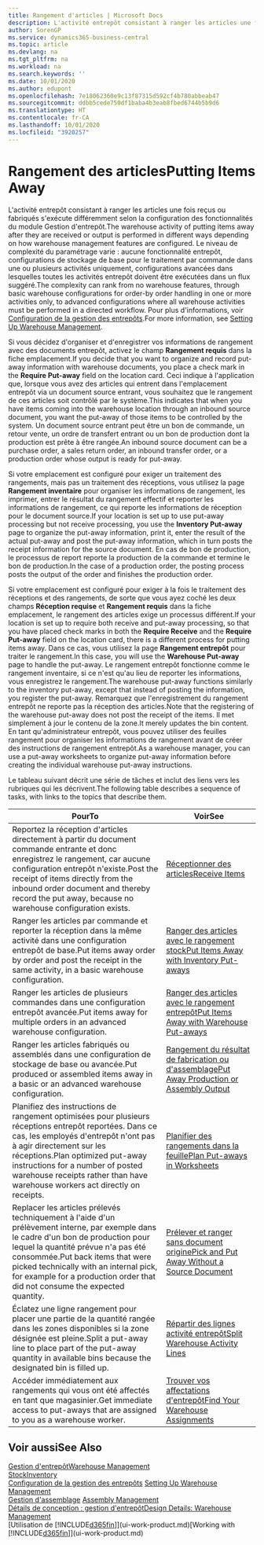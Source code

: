 ```yaml
---
title: Rangement d'articles | Microsoft Docs
description: L'activité entrepôt consistant à ranger les articles une fois reçus ou fabriqués s'exécute différemment selon la configuration des fonctionnalités du module Gestion d'entrepôt.
author: SorenGP
ms.service: dynamics365-business-central
ms.topic: article
ms.devlang: na
ms.tgt_pltfrm: na
ms.workload: na
ms.search.keywords: ''
ms.date: 10/01/2020
ms.author: edupont
ms.openlocfilehash: 7e18062360e9c13f87315d592cf4b780abbeab47
ms.sourcegitcommit: ddbb5cede750df1baba4b3eab8fbed6744b5b9d6
ms.translationtype: HT
ms.contentlocale: fr-CA
ms.lasthandoff: 10/01/2020
ms.locfileid: "3920257"
---
```

# <a name="putting-items-away"></a><span data-ttu-id="e0191-103">Rangement des articles</span><span class="sxs-lookup"><span data-stu-id="e0191-103">Putting Items Away</span></span>
<span data-ttu-id="e0191-104">L'activité entrepôt consistant à ranger les articles une fois reçus ou fabriqués s'exécute différemment selon la configuration des fonctionnalités du module Gestion d'entrepôt.</span><span class="sxs-lookup"><span data-stu-id="e0191-104">The warehouse activity of putting items away after they are received or output is performed in different ways depending on how warehouse management features are configured.</span></span> <span data-ttu-id="e0191-105">Le niveau de complexité du paramétrage varie : aucune fonctionnalité entrepôt, configurations de stockage de base pour le traitement par commande dans une ou plusieurs activités uniquement, configurations avancées dans lesquelles toutes les activités entrepôt doivent être exécutées dans un flux suggéré.</span><span class="sxs-lookup"><span data-stu-id="e0191-105">The complexity can rank from no warehouse features, through basic warehouse configurations for order-by order handling in one or more activities only, to advanced configurations where all warehouse activities must be performed in a directed workflow.</span></span> <span data-ttu-id="e0191-106">Pour plus d'informations, voir [Configuration de la gestion des entrepôts](warehouse-setup-warehouse.md).</span><span class="sxs-lookup"><span data-stu-id="e0191-106">For more information, see [Setting Up Warehouse Management](warehouse-setup-warehouse.md).</span></span>

<span data-ttu-id="e0191-107">Si vous décidez d'organiser et d'enregistrer vos informations de rangement avec des documents entrepôt, activez le champ **Rangement requis** dans la fiche emplacement.</span><span class="sxs-lookup"><span data-stu-id="e0191-107">If you decide that you want to organize and record put-away information with warehouse documents, you place a check mark in the **Require Put-away** field on the location card.</span></span> <span data-ttu-id="e0191-108">Ceci indique à l'application que, lorsque vous avez des articles qui entrent dans l'emplacement entrepôt via un document source entrant, vous souhaitez que le rangement de ces articles soit contrôlé par le système.</span><span class="sxs-lookup"><span data-stu-id="e0191-108">This indicates that when you have items coming into the warehouse location through an inbound source document, you want the put-away of those items to be controlled by the system.</span></span> <span data-ttu-id="e0191-109">Un document source entrant peut être un bon de commande, un retour vente, un ordre de transfert entrant ou un bon de production dont la production est prête à être rangée.</span><span class="sxs-lookup"><span data-stu-id="e0191-109">An inbound source document can be a purchase order, a sales return order, an inbound transfer order, or a production order whose output is ready for put-away.</span></span>  

<span data-ttu-id="e0191-110">Si votre emplacement est configuré pour exiger un traitement des rangements, mais pas un traitement des réceptions, vous utilisez la page **Rangement inventaire** pour organiser les informations de rangement, les imprimer, entrer le résultat du rangement effectif et reporter les informations de rangement, ce qui reporte les informations de réception pour le document source.</span><span class="sxs-lookup"><span data-stu-id="e0191-110">If your location is set up to use put-away processing but not receive processing, you use the **Inventory Put-away** page to organize the put-away information, print it, enter the result of the actual put-away and post the put-away information, which in turn posts the receipt information for the source document.</span></span> <span data-ttu-id="e0191-111">En cas de bon de production, le processus de report reporte la production de la commande et termine le bon de production.</span><span class="sxs-lookup"><span data-stu-id="e0191-111">In the case of a production order, the posting process posts the output of the order and finishes the production order.</span></span>

<span data-ttu-id="e0191-112">Si votre emplacement est configuré pour exiger à la fois le traitement des réceptions et des rangements, de sorte que vous ayez coché les deux champs **Réception requise** et **Rangement requis** dans la fiche emplacement, le rangement des articles exige un processus différent.</span><span class="sxs-lookup"><span data-stu-id="e0191-112">If your location is set up to require both receive and put-away processing, so that you have placed check marks in both the **Require Receive** and the **Require Put-away** field on the location card, there is a different process for putting items away.</span></span> <span data-ttu-id="e0191-113">Dans ce cas, vous utilisez la page **Rangement entrepôt** pour traiter le rangement.</span><span class="sxs-lookup"><span data-stu-id="e0191-113">In this case, you will use the **Warehouse Put-away** page to handle the put-away.</span></span> <span data-ttu-id="e0191-114">Le rangement entrepôt fonctionne comme le rangement inventaire, si ce n'est qu'au lieu de reporter les informations, vous enregistrez le rangement.</span><span class="sxs-lookup"><span data-stu-id="e0191-114">The warehouse put-away functions similarly to the inventory put-away, except that instead of posting the information, you register the put-away.</span></span> <span data-ttu-id="e0191-115">Remarquez que l'enregistrement du rangement entrepôt ne reporte pas la réception des articles.</span><span class="sxs-lookup"><span data-stu-id="e0191-115">Note that the registering of the warehouse put-away does not post the receipt of the items.</span></span> <span data-ttu-id="e0191-116">Il met simplement à jour le contenu de la zone.</span><span class="sxs-lookup"><span data-stu-id="e0191-116">It merely updates the bin content.</span></span> <span data-ttu-id="e0191-117">En tant qu'administrateur entrepôt, vous pouvez utiliser des feuilles rangement pour organiser les informations de rangement avant de créer des instructions de rangement entrepôt.</span><span class="sxs-lookup"><span data-stu-id="e0191-117">As a warehouse manager, you can use a put-away worksheets to organize put-away information before creating the individual warehouse put-away instructions.</span></span>

<span data-ttu-id="e0191-118">Le tableau suivant décrit une série de tâches et inclut des liens vers les rubriques qui les décrivent.</span><span class="sxs-lookup"><span data-stu-id="e0191-118">The following table describes a sequence of tasks, with links to the topics that describe them.</span></span>   

|<span data-ttu-id="e0191-119">**Pour**</span><span class="sxs-lookup"><span data-stu-id="e0191-119">**To**</span></span>|<span data-ttu-id="e0191-120">**Voir**</span><span class="sxs-lookup"><span data-stu-id="e0191-120">**See**</span></span>|  
|------------|-------------|  
|<span data-ttu-id="e0191-121">Reportez la réception d'articles directement à partir du document commande entrante et donc enregistrez le rangement, car aucune configuration entrepôt n'existe.</span><span class="sxs-lookup"><span data-stu-id="e0191-121">Post the receipt of items directly from the inbound order document and thereby record the put away, because no warehouse configuration exists.</span></span>|[<span data-ttu-id="e0191-122">Réceptionner des articles</span><span class="sxs-lookup"><span data-stu-id="e0191-122">Receive Items</span></span>](warehouse-how-receive-items.md)|  
|<span data-ttu-id="e0191-123">Ranger les articles par commande et reporter la réception dans la même activité dans une configuration entrepôt de base.</span><span class="sxs-lookup"><span data-stu-id="e0191-123">Put items away order by order and post the receipt in the same activity, in a basic warehouse configuration.</span></span>|[<span data-ttu-id="e0191-124">Ranger des articles avec le rangement stock</span><span class="sxs-lookup"><span data-stu-id="e0191-124">Put Items Away with Inventory Put-aways</span></span>](warehouse-how-to-put-items-away-with-inventory-put-aways.md)|  
|<span data-ttu-id="e0191-125">Ranger les articles de plusieurs commandes dans une configuration entrepôt avancée.</span><span class="sxs-lookup"><span data-stu-id="e0191-125">Put items away for multiple orders in an advanced warehouse configuration.</span></span>|[<span data-ttu-id="e0191-126">Ranger des articles avec le rangement entrepôt</span><span class="sxs-lookup"><span data-stu-id="e0191-126">Put Items Away with Warehouse Put-aways</span></span>](warehouse-how-to-put-items-away-with-warehouse-put-aways.md)|  
|<span data-ttu-id="e0191-127">Ranger les articles fabriqués ou assemblés dans une configuration de stockage de base ou avancée.</span><span class="sxs-lookup"><span data-stu-id="e0191-127">Put produced or assembled items away in a basic or an advanced warehouse configuration.</span></span>|[<span data-ttu-id="e0191-128">Rangement du résultat de fabrication ou d'assemblage</span><span class="sxs-lookup"><span data-stu-id="e0191-128">Put Away Production or Assembly Output</span></span>](warehouse-how-to-put-away-production-output.md)|
|<span data-ttu-id="e0191-129">Planifiez des instructions de rangement optimisées pour plusieurs réceptions entrepôt reportées. Dans ce cas, les employés d'entrepôt n'ont pas à agir directement sur les réceptions.</span><span class="sxs-lookup"><span data-stu-id="e0191-129">Plan optimized put-away instructions for a number of posted warehouse receipts rather than have warehouse workers act directly on receipts.</span></span>|[<span data-ttu-id="e0191-130">Planifier des rangements dans la feuille</span><span class="sxs-lookup"><span data-stu-id="e0191-130">Plan Put-aways in Worksheets</span></span>](warehouse-how-to-plan-put-aways-in-worksheets.md)|  
|<span data-ttu-id="e0191-131">Replacer les articles prélevés techniquement à l'aide d'un prélèvement interne, par exemple dans le cadre d'un bon de production pour lequel la quantité prévue n'a pas été consommée.</span><span class="sxs-lookup"><span data-stu-id="e0191-131">Put back items that were picked technically with an internal pick, for example for a production order that did not consume the expected quantity.</span></span>|[<span data-ttu-id="e0191-132">Prélever et ranger sans document origine</span><span class="sxs-lookup"><span data-stu-id="e0191-132">Pick and Put Away Without a Source Document</span></span>](warehouse-how-to-create-put-aways-from-internal-put-aways.md)|
|<span data-ttu-id="e0191-133">Éclatez une ligne rangement pour placer une partie de la quantité rangée dans les zones disponibles si la zone désignée est pleine.</span><span class="sxs-lookup"><span data-stu-id="e0191-133">Split a put-away line to place part of the put-away quantity in available bins because the designated bin is filled up.</span></span>|[<span data-ttu-id="e0191-134">Répartir des lignes activité entrepôt</span><span class="sxs-lookup"><span data-stu-id="e0191-134">Split Warehouse Activity Lines</span></span>](warehouse-how-to-split-warehouse-activity-lines.md)|
|<span data-ttu-id="e0191-135">Accéder immédiatement aux rangements qui vous ont été affectés en tant que magasinier.</span><span class="sxs-lookup"><span data-stu-id="e0191-135">Get immediate access to put-aways that are assigned to you as a warehouse worker.</span></span>|[<span data-ttu-id="e0191-136">Trouver vos affectations d'entrepôt</span><span class="sxs-lookup"><span data-stu-id="e0191-136">Find Your Warehouse Assignments</span></span>](warehouse-how-to-find-your-warehouse-assignments.md)|    

## <a name="see-also"></a><span data-ttu-id="e0191-137">Voir aussi</span><span class="sxs-lookup"><span data-stu-id="e0191-137">See Also</span></span>  
[<span data-ttu-id="e0191-138">Gestion d'entrepôt</span><span class="sxs-lookup"><span data-stu-id="e0191-138">Warehouse Management</span></span>](warehouse-manage-warehouse.md)  
[<span data-ttu-id="e0191-139">Stock</span><span class="sxs-lookup"><span data-stu-id="e0191-139">Inventory</span></span>](inventory-manage-inventory.md)  
<span data-ttu-id="e0191-140">[Configuration de la gestion des entrepôts](warehouse-setup-warehouse.md)   </span><span class="sxs-lookup"><span data-stu-id="e0191-140">[Setting Up Warehouse Management](warehouse-setup-warehouse.md)   </span></span>  
<span data-ttu-id="e0191-141">[Gestion d'assemblage](assembly-assemble-items.md)  </span><span class="sxs-lookup"><span data-stu-id="e0191-141">[Assembly Management](assembly-assemble-items.md)  </span></span>  
[<span data-ttu-id="e0191-142">Détails de conception : gestion d'entrepôt</span><span class="sxs-lookup"><span data-stu-id="e0191-142">Design Details: Warehouse Management</span></span>](design-details-warehouse-management.md)  
<span data-ttu-id="e0191-143">[Utilisation de [!INCLUDE[d365fin](includes/d365fin_md.md)]](ui-work-product.md)</span><span class="sxs-lookup"><span data-stu-id="e0191-143">[Working with [!INCLUDE[d365fin](includes/d365fin_md.md)]](ui-work-product.md)</span></span>  

